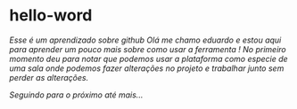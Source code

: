 # hello-word
_Esse é um aprendizado sobre github
Olá me chamo eduardo e estou aqui para aprender um pouco mais sobre como usar a ferramenta !
No primeiro momento deu para notar que podemos usar a plataforma como especie de uma sala onde podemos fazer alterações no projeto e trabalhar junto sem perder as alterações._

*Seguindo para o próximo até mais...*
